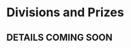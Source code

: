[comment]: <> (# Divisions and Prizes)

[comment]: <> (## Available Divisions)

[comment]: <> (We have decided to run the following divisions.)

[comment]: <> (**PRO**: MPO, FPO)

[comment]: <> (**AM**: FA2, MA2, MA3, MA4, Juniors)

[comment]: <> (Please note, Masters players should register for whichever amatuer or pro division their rating suggests. With the proximity in dates to the Masters, we have decided not to run the age protected divisions. )

[comment]: <> (##)

[comment]: <> (## Prizes)

[comment]: <> (Prizes will be available in all divisions. We are excited to announce that Cotswold View have sponsored prizes as follows:)

[comment]: <> (Pro Division winners: One-year membership at Cotswold View)

[comment]: <> (Am Division winners: 5 free rounds at Cotswold View)

[comment]: <> (In addition to this, there will be cash and vouchers available for all divisions. £5.50 of each player's entry fee will be in the prizepool. )

[comment]: <> (Pro divisions will have added cash of £5.50 per player added by London Disc Golf Community, and AM divisions will recieve vouchers to spend on https://discgolf.london)

[comment]: <> (Payouts to approximately the top 30% of each division, with payouts weighted towards the top..  All prizes are virtual and will be emailed out to the winners.)


[comment]: <> (## Virtual Player's Pack)

[comment]: <> (There will be no physical players pack items, but there will be a virtual players pack offering discount codes to https://discgolf.london and https://dontshoot.blog)


# Divisions and Prizes

## DETAILS COMING SOON